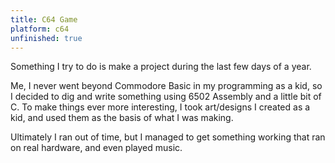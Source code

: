 ```yaml
---
title: C64 Game
platform: c64
unfinished: true
---
```


Something I try to do is make a project during the last few days of a year.

Me, I never went beyond Commodore Basic in my programming as a kid, so I decided to dig and write something using 6502 Assembly and a little bit of C. To make things ever more interesting, I took art/designs I created as a kid, and used them as the basis of what I was making.

Ultimately I ran out of time, but I managed to get something working that ran on real hardware, and even played music.
